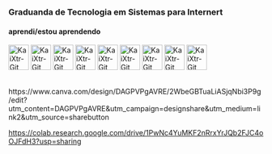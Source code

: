 ### Graduanda de Tecnologia em Sistemas para Internert
#### aprendi/estou aprendendo
 
<!--
**laliahaidara/laliahaidara** is a ✨ _special_ ✨ repository because its `README.md` (this file) appears on your GitHub profile.

Here are some ideas to get you started:

- 🔭 I’m currently working on ...
- 🌱 I’m currently learning ...
- 👯 I’m looking to collaborate on ...
- 🤔 I’m looking for help with ...
- 💬 Ask me about ...
- 📫 How to reach me: ...
- 😄 Pronouns: ...
- ⚡ Fun fact: ...

-->

<div style="display:inline_block">
<img align="center" alt="KaiXtr-Git" height="50" width="40" src="https://cdn.jsdelivr.net/gh/devicons/devicon/icons/html5/html5-original.svg" />
<img align="center" alt="KaiXtr-Git" height="50" width="40" src="https://cdn.jsdelivr.net/gh/devicons/devicon/icons/c/c-original.svg" />
<img align="center" alt="KaiXtr-Git" height="50" width="40" src="https://cdn.jsdelivr.net/gh/devicons/devicon/icons/css3/css3-original.svg" />
<img align="center" alt="KaiXtr-Git" height="50" width="40" src="https://cdn.jsdelivr.net/gh/devicons/devicon/icons/javascript/javascript-original.svg" />
<img align="center" alt="KaiXtr-Git" height="50" width="40" src="https://cdn.jsdelivr.net/gh/devicons/devicon/icons/python/python-original.svg" />
<img align="center" alt="KaiXtr-Git" height="50" width="40" src="https://cdn.jsdelivr.net/gh/devicons/devicon/icons/swift/swift-original.svg" />
<img align="center" alt="KaiXtr-Git" height="50" width="40" src="https://cdn.jsdelivr.net/gh/devicons/devicon@latest/icons/figma/figma-original.svg" />
<img align="center" alt="KaiXtr-Git" height="50" width="40" src="https://cdn.jsdelivr.net/gh/devicons/devicon@latest/icons/mysql/mysql-original-wordmark.svg" />
<img align="center" alt="KaiXtr-Git" height="50" width="40" src="https://cdn.jsdelivr.net/gh/devicons/devicon@latest/icons/microsoftsqlserver/microsoftsqlserver-original.svg" />

</div>




<br>
<br>
https://www.canva.com/design/DAGPVPgAVRE/2WbeGBTuaLiASjqNbi3P9g/edit?utm_content=DAGPVPgAVRE&utm_campaign=designshare&utm_medium=link2&utm_source=sharebutton

https://colab.research.google.com/drive/1PwNc4YuMKF2nRrxYrJQb2FJC4oOJFdH3?usp=sharing

